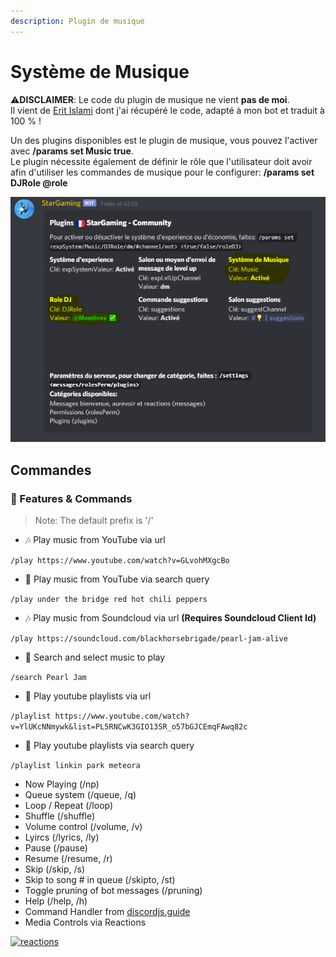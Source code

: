 ```yaml
---
description: Plugin de musique
---
```


# Système de Musique

⚠️**DISCLAIMER**: Le code du plugin de musique ne vient **pas de moi**.  
Il vient de [Erit Islami](https://github.com/eritislami) dont j'ai récupéré le code, adapté à mon bot et traduit à 100 % !  
  
Un des plugins disponibles est le plugin de musique, vous pouvez l'activer avec **/params set Music true**.  
Le plugin nécessite également de définir le rôle que l'utilisateur doit avoir afin d'utiliser les commandes de musique pour le configurer: **/params set DJRole @role**

![](../../.gitbook/assets/image.png)

## Commandes



### 📝 Features & Commands

> Note: The default prefix is '/'

* 🎶 Play music from YouTube via url

`/play https://www.youtube.com/watch?v=GLvohMXgcBo`

* 🔎 Play music from YouTube via search query

`/play under the bridge red hot chili peppers`

* 🎶 Play music from Soundcloud via url **\(Requires Soundcloud Client Id\)**

`/play https://soundcloud.com/blackhorsebrigade/pearl-jam-alive`

* 🔎 Search and select music to play

`/search Pearl Jam`

* 📃 Play youtube playlists via url

`/playlist https://www.youtube.com/watch?v=YlUKcNNmywk&list=PL5RNCwK3GIO13SR_o57bGJCEmqFAwq82c`

* 🔎 Play youtube playlists via search query

`/playlist linkin park meteora`

* Now Playing \(/np\)
* Queue system \(/queue, /q\)
* Loop / Repeat \(/loop\)
* Shuffle \(/shuffle\)
* Volume control \(/volume, /v\)
* Lyircs \(/lyrics, /ly\)
* Pause \(/pause\)
* Resume \(/resume, /r\)
* Skip \(/skip, /s\)
* Skip to song \# in queue \(/skipto, /st\)
* Toggle pruning of bot messages \(/pruning\)
* Help \(/help, /h\)
* Command Handler from [discordjs.guide](https://discordjs.guide/)
* Media Controls via Reactions

 [![reactions](https://camo.githubusercontent.com/215429de018592e39dd28d13802405cb02c2a487/68747470733a2f2f692e696d6775722e636f6d2f6a3743657673482e706e67)](https://camo.githubusercontent.com/215429de018592e39dd28d13802405cb02c2a487/68747470733a2f2f692e696d6775722e636f6d2f6a3743657673482e706e67)

